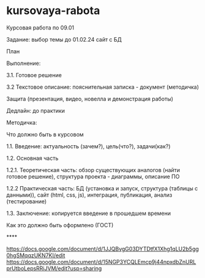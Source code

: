 # kursovaya-rabota
Курсовая работа по 09.01</p>
Задание: выбор темы до 01.02.24 сайт с БД</p>
План</p>
Выполнение:</p>
3.1. Готовое решение </p>
3.2 Текстовое описание: пояснительная записка - документ (методичка)</p>
Защита (презентация, видео, новелла и демонстрация работы)</p>
Дедлайн: до практики</p>
Методичка:</p>
Что должно быть в курсовом</p>
1.1. Введение: актуальность (зачем?), цель(что?), задачи(как?) </p>
1.2. Основная часть</p>
1.2.1. Теоретическая часть: обзор существующих аналогов (найти готовое решение), структура проекта - диаграммы,  описание ПО</p>
1.2.2 Практическая часть: БД (установка и запуск, структура (таблицы с данными)), сайт (html, css, js), интеграция, публикация, анализ (тестирование) </p>
1.3. Заключение: копируется введение в прошедшем времени</p>
Как это должно быть оформлено (ГОСТ)</p>
****</p>
https://docs.google.com/document/d/1JJQBvgG03DYTDtfX1Xhg1qLU2b5gg0hgSMqqzUKN7KI/edit
https://docs.google.com/document/d/15NGP3YCQLEmcp9j44npxdbZnURLprUtboLepsRRiJVM/edit?usp=sharing
